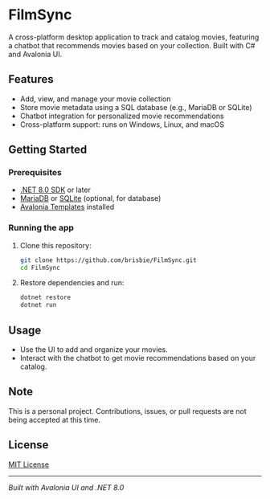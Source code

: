 # FilmSync

A cross-platform desktop application to track and catalog movies, featuring a chatbot that recommends movies based on your collection. Built with C# and Avalonia UI.

## Features

- Add, view, and manage your movie collection  
- Store movie metadata using a SQL database (e.g., MariaDB or SQLite)  
- Chatbot integration for personalized movie recommendations  
- Cross-platform support: runs on Windows, Linux, and macOS  

## Getting Started

### Prerequisites

- [.NET 8.0 SDK](https://dotnet.microsoft.com/en-us/download) or later  
- [MariaDB](https://mariadb.org/) or [SQLite](https://www.sqlite.org/index.html) (optional, for database)  
- [Avalonia Templates](https://avaloniaui.net/) installed

### Running the app

1. Clone this repository:

   ```bash
   git clone https://github.com/brisbie/FilmSync.git
   cd FilmSync
   ```

2. Restore dependencies and run:

   ```bash
   dotnet restore
   dotnet run
   ```

## Usage

- Use the UI to add and organize your movies.  
- Interact with the chatbot to get movie recommendations based on your catalog.

## Note

This is a personal project. Contributions, issues, or pull requests are not being accepted at this time.

## License

[MIT License](LICENSE)

---

*Built with Avalonia UI and .NET 8.0*
